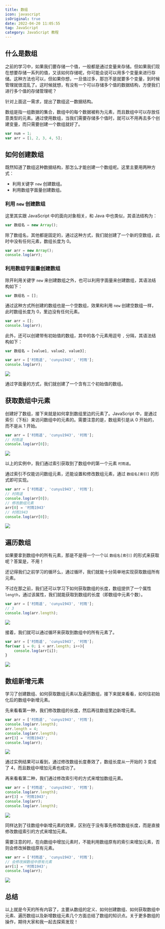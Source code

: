```yaml
---
title: 数组
icon: javascript
isOriginal: true
date: 2022-04-20 11:05:55
tag: JavaScript
category: JavaScript 教程
---
```



## 什么是数组

之前的学习中，如果我们要存储一个值，一般都是通过变量来存储。但如果我们现在想要存储一系列的值，又该如何存储呢，你可能会说可以用多个变量来进行存储。这种方法也可以，但如果你想，一旦值过多，那岂不是就要多个变量，到时候管理就很混乱了。这时候就想，有没有一个可以存储多个值的数据结构，方便我们进行多个值的存储管理呢？

针对上面这一需求，提出了数组这一数据结构。

数组是指一组数据的集合，数组中的每个数据被称为元素，而且数组中可以存放任意类型的元素。通过使用数组，当我们需要存储多个值时，就可以不用再去多个创建变量，而只需要创建一个数组就好了。

```js
var num = 1;
var arr = [1, 2, 3, 4, 5];
```

## 如何创建数组

既然知道了数组这种数据结构，那怎么才能创建一个数组呢。这里主要用两种方式：

-   利用关键字 `new` 创建数组。
-   利用数组字面量创建数组。

### 利用 `new` 创建数组

这里其实跟 JavaScript 中的面向对象相关，和 Java 中也类似，其语法结构为：

```js
var 数组名 = new Array();
```

除了数组名，其他都是固定的，通过这种方式，我们就创建了一个新的空数组，此时中没有任何元素，数组长度为 0。

```js
var arr = new Array();
console.log(arr);
```

### 利用数组字面量创建数组

除开利用关键字 `new` 来创建数组之外，也可以利用字面量来创建数组，其语法结构如下：

```js
var 数组名 = [];
```

通过这种方式所创建的数组也是一个空数组，效果和利用 `new` 创建空数组一样，此时数组长度为 0，里边没有任何元素。

```js
var arr = [];
console.log(arr);
```

此外，还可以创建带有初始值的数组，其中的各个元素用逗号 `,` 分隔，其语法结构如下：

```js
var 数组名 = [value1, value2, value3];
```

```js
var arr = ['村雨遥', 'cunyu1943', '村雨'];
console.log(arr);
```

![](https://cdn.jsdelivr.net/gh/cunyu1943/blog-imgs@main/2022/04/image-20220420094444070.png)

通过字面量的方式，我们就创建了一个含有三个初始值的数组。

## 获取数组中元素

创建好了数组，接下来就是如何拿到数组里边的元素了。JavaScript 中，是通过索引（下标）来访问数组中的元素的。需要注意的是，数组索引是从 0 开始的，而不是从 1 开始。

```js
var arr = ['村雨遥', 'cunyu1943', '村雨'];
// 村雨遥
console.log(arr[0]);
```

![](https://cdn.jsdelivr.net/gh/cunyu1943/blog-imgs@main/2022/04/image-20220420095415879.png)

以上的实例中，我们通过索引获取到了数组中的第一个元素 `村雨遥`。

通过索引不仅能访问数组元素，还能设置和修改数组元素，通过 `数组名[索引]` 的形式即可实现。

```js
var arr = ['村雨遥', 'cunyu1943', '村雨'];
// 村雨遥
console.log(arr[0]);
// 修改数组元素
arr[0] = '村雨1943'
// 村雨1943
console.log(arr[0]);
```

![](https://cdn.jsdelivr.net/gh/cunyu1943/blog-imgs@main/2022/04/image-20220420100032348.png)

## 遍历数组

如果要拿到数组中的所有元素，那是不是得一个一个以 `数组名[索引]` 的形式来获取呢？答案是，不用！

还记得我们之前学习的循环么，通过循环，我们就能十分简单地实现获取数组所有元素。

不过在那之前，我们还可以学习下如何获取数组的长度，数组提供了一个属性 `length`，通过该属性，我们就能获取到数组的长度（即数组中元素个数）。

```js
var arr = ['村雨遥', 'cunyu1943', '村雨'];
// 3
console.log(arr.length);
```

![](https://cdn.jsdelivr.net/gh/cunyu1943/blog-imgs@main/2022/04/image-20220420100832922.png)

接着，我们就可以通过循环来获取到数组中的所有元素了。

```js
var arr = ['村雨遥', 'cunyu1943', '村雨'];
for(var i = 0; i < arr.length; i++){
    console.log(arr[i]);
}
```

![](https://cdn.jsdelivr.net/gh/cunyu1943/blog-imgs@main/2022/04/image-20220420101124911.png)

## 数组新增元素

学习了创建数组、如何获取数组元素以及遍历数组，接下来就来看看，如何往初始化后的数组中新增元素。

先来看看第一种，我们修改数组的长度，然后再往数组里边新增元素。

```js
var arr = ['村雨遥', 'cunyu1943', '村雨'];
console.log(arr.length);
arr.length = 4;
console.log(arr.length);
arr[3] = '村雨1943';
console.log(arr);
```

![](https://cdn.jsdelivr.net/gh/cunyu1943/blog-imgs@main/2022/04/image-20220420103750762.png)

通过实例结果可以看到，通过修改数组长度奏效了，数组长度从一开始的 3 变成了 4，而且数组中增加元素也成功了。

再来看看第二种，我们通过修改索引号的方式来增加数组元素。

```js
var arr = ['村雨遥', 'cunyu1943', '村雨'];
console.log(arr.length);
arr[3] = '村雨1943';
console.log(arr);
console.log(arr.length);
```

![](https://cdn.jsdelivr.net/gh/cunyu1943/blog-imgs@main/2022/04/image-20220420104331641.png)

同样达到了往数组中新增元素的效果，区别在于没有事先修改数组长度，而是直接修改数组索引的方式来增加元素。

需要注意的时，在向数组中增加元素时，不能利用数组原有的索引来增加元素，否则会修改掉数组原有元素。

```js
var arr = ['村雨遥', 'cunyu1943', '村雨'];
// 会修改掉数组中原有元素
arr[1] = '村雨1943';
console.log(arr);
```

![](https://cdn.jsdelivr.net/gh/cunyu1943/blog-imgs@main/2022/04/image-20220420105359023.png)

## 总结

以上就是今天的所有内容了，主要从数组的定义、如何创建数组、如何获取数组中元素、遍历数组以及新增数组元素几个方面总结了数组的知识点。关于更多数组的操作，期待大家和我一起去探索发现！

